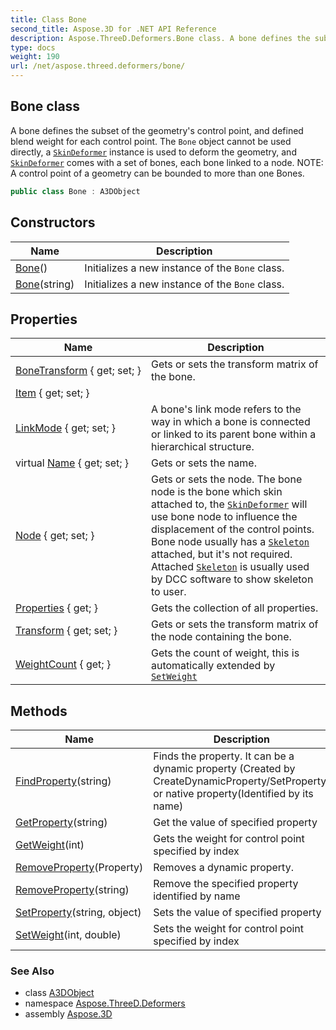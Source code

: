 ```yaml
---
title: Class Bone
second_title: Aspose.3D for .NET API Reference
description: Aspose.ThreeD.Deformers.Bone class. A bone defines the subset of the geometrys control point and defined blend weight for each control point. The Bone object cannot be used directly a SkinDeformer instance is used to deform the geometry and SkinDeformer comes with a set of bones each bone linked to a node. NOTE A control point of a geometry can be bounded to more than one Bones
type: docs
weight: 190
url: /net/aspose.threed.deformers/bone/
---
```

## Bone class

A bone defines the subset of the geometry's control point, and defined blend weight for each control point. The `Bone` object cannot be used directly, a [`SkinDeformer`](../skindeformer/) instance is used to deform the geometry, and [`SkinDeformer`](../skindeformer/) comes with a set of bones, each bone linked to a node. NOTE: A control point of a geometry can be bounded to more than one Bones.

```csharp
public class Bone : A3DObject
```

## Constructors

| Name | Description |
| --- | --- |
| [Bone](bone/#constructor)() | Initializes a new instance of the `Bone` class. |
| [Bone](bone/#constructor_1)(string) | Initializes a new instance of the `Bone` class. |

## Properties

| Name | Description |
| --- | --- |
| [BoneTransform](../../aspose.threed.deformers/bone/bonetransform/) { get; set; } | Gets or sets the transform matrix of the bone. |
| [Item](../../aspose.threed.deformers/bone/item/) { get; set; } |  |
| [LinkMode](../../aspose.threed.deformers/bone/linkmode/) { get; set; } | A bone's link mode refers to the way in which a bone is connected or linked to its parent bone within a hierarchical structure. |
| virtual [Name](../../aspose.threed/a3dobject/name/) { get; set; } | Gets or sets the name. |
| [Node](../../aspose.threed.deformers/bone/node/) { get; set; } | Gets or sets the node. The bone node is the bone which skin attached to, the [`SkinDeformer`](../skindeformer/) will use bone node to influence the displacement of the control points. Bone node usually has a [`Skeleton`](../../aspose.threed.entities/skeleton/) attached, but it's not required. Attached [`Skeleton`](../../aspose.threed.entities/skeleton/) is usually used by DCC software to show skeleton to user. |
| [Properties](../../aspose.threed/a3dobject/properties/) { get; } | Gets the collection of all properties. |
| [Transform](../../aspose.threed.deformers/bone/transform/) { get; set; } | Gets or sets the transform matrix of the node containing the bone. |
| [WeightCount](../../aspose.threed.deformers/bone/weightcount/) { get; } | Gets the count of weight, this is automatically extended by [`SetWeight`](./setweight/) |

## Methods

| Name | Description |
| --- | --- |
| [FindProperty](../../aspose.threed/a3dobject/findproperty/)(string) | Finds the property. It can be a dynamic property (Created by CreateDynamicProperty/SetProperty) or native property(Identified by its name) |
| [GetProperty](../../aspose.threed/a3dobject/getproperty/)(string) | Get the value of specified property |
| [GetWeight](../../aspose.threed.deformers/bone/getweight/)(int) | Gets the weight for control point specified by index |
| [RemoveProperty](../../aspose.threed/a3dobject/removeproperty/)(Property) | Removes a dynamic property. |
| [RemoveProperty](../../aspose.threed/a3dobject/removeproperty/)(string) | Remove the specified property identified by name |
| [SetProperty](../../aspose.threed/a3dobject/setproperty/)(string, object) | Sets the value of specified property |
| [SetWeight](../../aspose.threed.deformers/bone/setweight/)(int, double) | Sets the weight for control point specified by index |

### See Also

* class [A3DObject](../../aspose.threed/a3dobject/)
* namespace [Aspose.ThreeD.Deformers](../../aspose.threed.deformers/)
* assembly [Aspose.3D](../../)


